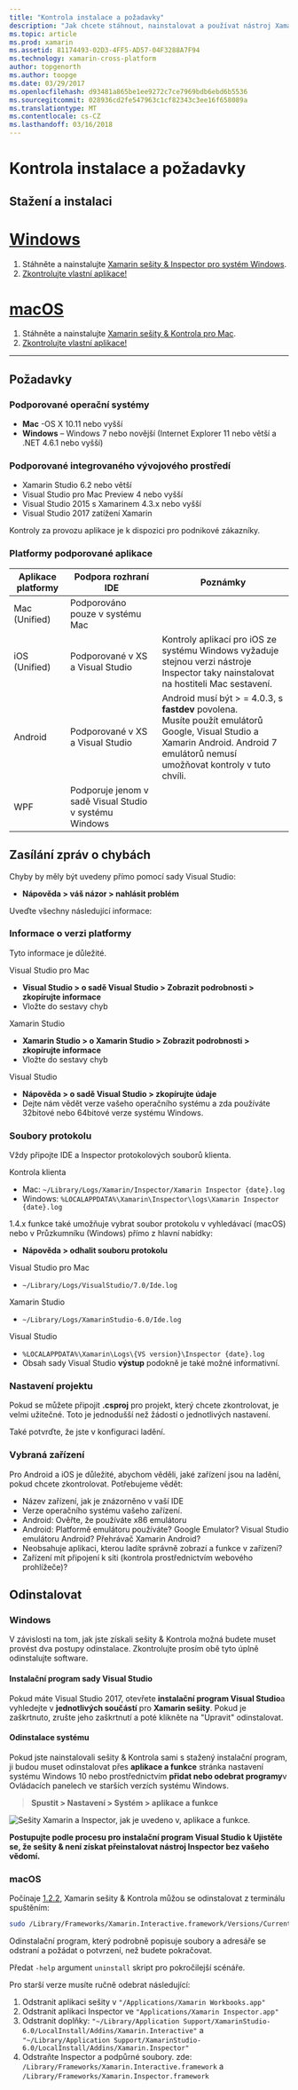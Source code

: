 ```yaml
---
title: "Kontrola instalace a požadavky"
description: "Jak chcete stáhnout, nainstalovat a používat nástroj Xamarin Inspector."
ms.topic: article
ms.prod: xamarin
ms.assetid: 81174493-02D3-4FF5-AD57-04F3288A7F94
ms.technology: xamarin-cross-platform
author: topgenorth
ms.author: toopge
ms.date: 03/29/2017
ms.openlocfilehash: d93481a865be1ee9272c7ce7969bdb6ebd6b5536
ms.sourcegitcommit: 028936cd2fe547963c1cf82343c3ee16f658089a
ms.translationtype: MT
ms.contentlocale: cs-CZ
ms.lasthandoff: 03/16/2018
---
```

# <a name="inspector-installation-and-requirements"></a>Kontrola instalace a požadavky

## <a name="download-and-installation"></a>Stažení a instalaci


# <a name="windowstabwindows"></a>[Windows](#tab/windows)

1. Stáhněte a nainstalujte [Xamarin sešity & Inspector pro systém Windows](https://dl.xamarin.com/interactive/XamarinInteractive.msi).
2. [Zkontrolujte vlastní aplikace!](~/tools/inspector/inspect.md)

# <a name="macostabmacos"></a>[macOS](#tab/macos)

1. Stáhněte a nainstalujte [Xamarin sešity & Kontrola pro Mac](https://dl.xamarin.com/interactive/XamarinInteractive.pkg).
2. [Zkontrolujte vlastní aplikace!](~/tools/inspector/inspect.md)

-----

## <a name="requirements"></a>Požadavky

### <a name="supported-operating-systems"></a>Podporované operační systémy

- **Mac** -OS X 10.11 nebo vyšší
- **Windows** – Windows 7 nebo novější (Internet Explorer 11 nebo větší a .NET 4.6.1 nebo vyšší)

### <a name="supported-ides"></a>Podporované integrovaného vývojového prostředí

- Xamarin Studio 6.2 nebo větší
- Visual Studio pro Mac Preview 4 nebo vyšší
- Visual Studio 2015 s Xamarinem 4.3.x nebo vyšší
- Visual Studio 2017 zatížení Xamarin

Kontroly za provozu aplikace je k dispozici pro podnikové zákazníky.

<a name="supported-platforms" />

### <a name="supported-app-platforms"></a>Platformy podporované aplikace

|Aplikace platformy|Podpora rozhraní IDE|Poznámky|
|--- |--- |--- |
|Mac (Unified)|Podporováno pouze v systému Mac|
|iOS (Unified)|Podporované v XS a Visual Studio|Kontroly aplikací pro iOS ze systému Windows vyžaduje stejnou verzi nástroje Inspector taky nainstalovat na hostiteli Mac sestavení.|
|Android|Podporované v XS a Visual Studio|Android musí být > = 4.0.3, s **fastdev** povolena.<br />Musíte použít emulátorů Google, Visual Studio a Xamarin Android. Android 7 emulátorů nemusí umožňovat kontroly v tuto chvíli.|
|WPF|Podporuje jenom v sadě Visual Studio v systému Windows|


<a name="reporting-bugs" />

## <a name="reporting-bugs"></a>Zasílání zpráv o chybách

Chyby by měly být uvedeny přímo pomocí sady Visual Studio:

- **Nápověda > váš názor > nahlásit problém**

Uveďte všechny následující informace:

### <a name="platform-version-information"></a>Informace o verzi platformy

Tyto informace je důležité.

Visual Studio pro Mac

- **Visual Studio > o sadě Visual Studio > Zobrazit podrobnosti > zkopírujte informace**
- Vložte do sestavy chyb

Xamarin Studio

- **Xamarin Studio > o Xamarin Studio > Zobrazit podrobnosti > zkopírujte informace**
- Vložte do sestavy chyb

Visual Studio

- **Nápověda > o sadě Visual Studio > zkopírujte údaje**
- Dejte nám vědět verze vašeho operačního systému a zda používáte 32bitové nebo 64bitové verze systému Windows.

### <a name="log-files"></a>Soubory protokolu

Vždy připojte IDE a Inspector protokolových souborů klienta.

Kontrola klienta

- Mac: `~/Library/Logs/Xamarin/Inspector/Xamarin Inspector {date}.log`
- Windows: `%LOCALAPPDATA%\Xamarin\Inspector\logs\Xamarin Inspector {date}.log`

1.4.x funkce také umožňuje vybrat soubor protokolu v vyhledávací (macOS) nebo v Průzkumníku (Windows) přímo z hlavní nabídky:

- **Nápověda > odhalit souboru protokolu**

Visual Studio pro Mac

- `~/Library/Logs/VisualStudio/7.0/Ide.log`

Xamarin Studio

- `~/Library/Logs/XamarinStudio-6.0/Ide.log`

Visual Studio

- `%LOCALAPPDATA%\Xamarin\Logs\{VS version}\Inspector {date}.log`
- Obsah sady Visual Studio **výstup** podokně je také možné informativní.

### <a name="project-settings"></a>Nastavení projektu

Pokud se můžete připojit **.csproj** pro projekt, který chcete zkontrolovat, je velmi užitečné. Toto je jednodušší než žádostí o jednotlivých nastavení.

Také potvrďte, že jste v konfiguraci ladění.

### <a name="selected-devices"></a>Vybraná zařízení

Pro Android a iOS je důležité, abychom věděli, jaké zařízení jsou na ladění, pokud chcete zkontrolovat. Potřebujeme vědět:

- Název zařízení, jak je znázorněno v vaší IDE
- Verze operačního systému vašeho zařízení.
- Android: Ověřte, že používáte x86 emulátoru
- Android: Platformě emulátoru používáte? Google Emulator? Visual Studio emulátoru Android? Přehrávač Xamarin Android?
- Neobsahuje aplikaci, kterou ladíte správně zobrazí a funkce v zařízení?
- Zařízení mít připojení k síti (kontrola prostřednictvím webového prohlížeče)?

[client-bugs]: https://github.com/Microsoft/workbooks/issues/new

## <a name="uninstall"></a>Odinstalovat

### <a name="windows"></a>Windows

V závislosti na tom, jak jste získali sešity & Kontrola možná budete muset provést dva postupy odinstalace. Zkontrolujte prosím obě tyto úplně odinstalujte software.

#### <a name="visual-studio-installer"></a>Instalační program sady Visual Studio

Pokud máte Visual Studio 2017, otevřete **instalační program Visual Studio**a vyhledejte v **jednotlivých součástí** pro **Xamarin sešity**. Pokud je zaškrtnuto, zrušte jeho zaškrtnutí a poté klikněte na "Upravit" odinstalovat.

#### <a name="system-uninstall"></a>Odinstalace systému

Pokud jste nainstalovali sešity & Kontrola sami s stažený instalační program, ji budou muset odinstalovat přes **aplikace a funkce** stránka nastavení systému Windows 10 nebo prostřednictvím **přidat nebo odebrat programy**v Ovládacích panelech ve starších verzích systému Windows.

> **Spustit > Nastavení > Systém > aplikace a funkce**

![](install-images/windows-remove.png "Sešity Xamarin a Inspector, jak je uvedeno v, aplikace a funkce.")

**Postupujte podle procesu pro instalační program Visual Studio k Ujistěte se, že sešity & není získat přeinstalovat nástroj Inspector bez vašeho vědomí.**

### <a name="macos"></a>macOS

Počínaje [1.2.2](https://developer.xamarin.com/releases/interactive/interactive-1.2/), Xamarin sešity & Kontrola můžou se odinstalovat z terminálu spuštěním:

```bash
sudo /Library/Frameworks/Xamarin.Interactive.framework/Versions/Current/uninstall
```

Odinstalační program, který podrobně popisuje soubory a adresáře se odstraní a požádat o potvrzení, než budete pokračovat.

Předat `-help` argument `uninstall` skript pro pokročilejší scénáře.

Pro starší verze musíte ručně odebrat následující:

1. Odstranit aplikaci sešity v `"/Applications/Xamarin Workbooks.app"`
2. Odstranit aplikaci Inspector ve `"Applications/Xamarin Inspector.app"`
2. Odstranit doplňky: `"~/Library/Application Support/XamarinStudio-6.0/LocalInstall/Addins/Xamarin.Interactive"` a `"~/Library/Application Support/XamarinStudio-6.0/LocalInstall/Addins/Xamarin.Inspector"`
3. Odstraňte Inspector a podpůrné soubory. zde: `/Library/Frameworks/Xamarin.Interactive.framework` a `/Library/Frameworks/Xamarin.Inspector.framework`

